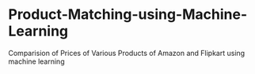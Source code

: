 # Product-Matching-using-Machine-Learning
Comparision of Prices of Various Products of Amazon and Flipkart using machine learning
